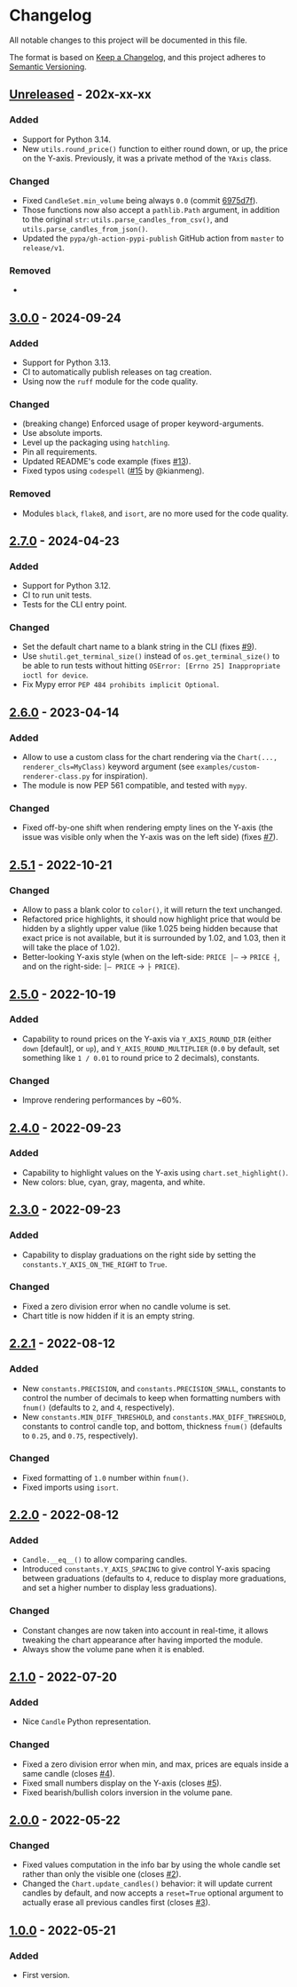 # Changelog

All notable changes to this project will be documented in this file.

The format is based on [Keep a Changelog](https://keepachangelog.com/en/1.0.0/),
and this project adheres to [Semantic Versioning](https://semver.org/spec/v2.0.0.html).


## [Unreleased] - 202x-xx-xx

### Added
- Support for Python 3.14.
- New `utils.round_price()` function to either round down, or up, the price on the Y-axis. Previously, it was a private method of the `YAxis` class.

### Changed
- Fixed `CandleSet.min_volume` being always `0.0` (commit [6975d7f]).
- Those functions now also accept a `pathlib.Path` argument, in addition to the original `str`: `utils.parse_candles_from_csv()`, and `utils.parse_candles_from_json()`.
- Updated the `pypa/gh-action-pypi-publish` GitHub action from `master` to `release/v1`.

### Removed
-

## [3.0.0] - 2024-09-24

### Added
- Support for Python 3.13.
- CI to automatically publish releases on tag creation.
- Using now the `ruff` module for the code quality.

### Changed
- (breaking change) Enforced usage of proper keyword-arguments.
- Use absolute imports.
- Level up the packaging using `hatchling`.
- Pin all requirements.
- Updated README's code example (fixes [#13]).
- Fixed typos using `codespell` ([#15] by @kianmeng).

### Removed
- Modules `black`, `flake8`, and `isort`, are no more used for the code quality.

## [2.7.0] - 2024-04-23

### Added
- Support for Python 3.12.
- CI to run unit tests.
- Tests for the CLI entry point.

### Changed
- Set the default chart name to a blank string in the CLI (fixes [#9]).
- Use `shutil.get_terminal_size()` instead of `os.get_terminal_size()` to be able to run tests without hitting `OSError: [Errno 25] Inappropriate ioctl for device`.
- Fix Mypy error `PEP 484 prohibits implicit Optional`.

## [2.6.0] - 2023-04-14

### Added
- Allow to use a custom class for the chart rendering via the `Chart(..., renderer_cls=MyClass)` keyword argument (see `examples/custom-renderer-class.py` for inspiration).
- The module is now PEP 561 compatible, and tested with `mypy`.

### Changed
- Fixed off-by-one shift when rendering empty lines on the Y-axis (the issue was visible only when the Y-axis was on the left side) (fixes [#7]).

## [2.5.1] - 2022-10-21

### Changed
- Allow to pass a blank color to `color()`, it will return the text unchanged.
- Refactored price highlights, it should now highlight price that would be hidden by a slightly upper value (like 1.025 being hidden because that exact price is not available, but it is surrounded by 1.02, and 1.03, then it will take the place of 1.02).
- Better-looking Y-axis style (when on the left-side: `PRICE │―` → `PRICE ┤`, and on the right-side: `│― PRICE` → `├ PRICE`).

## [2.5.0] - 2022-10-19

### Added
- Capability to round prices on the Y-axis via `Y_AXIS_ROUND_DIR` (either `down` [default], or `up`), and `Y_AXIS_ROUND_MULTIPLIER` (`0.0` by default, set something like `1 / 0.01` to round price to 2 decimals), constants.

### Changed
- Improve rendering performances by ~60%.

## [2.4.0] - 2022-09-23

### Added
- Capability to highlight values on the Y-axis using `chart.set_highlight()`.
- New colors: blue, cyan, gray, magenta, and white.

## [2.3.0] - 2022-09-23

### Added
- Capability to display graduations on the right side by setting the `constants.Y_AXIS_ON_THE_RIGHT` to `True`.

### Changed
- Fixed a zero division error when no candle volume is set.
- Chart title is now hidden if it is an empty string.

## [2.2.1] - 2022-08-12

### Added
- New `constants.PRECISION`, and `constants.PRECISION_SMALL`, constants to control the number of decimals to keep when formatting numbers with `fnum()` (defaults to `2`, and `4`, respectively).
- New `constants.MIN_DIFF_THRESHOLD`, and `constants.MAX_DIFF_THRESHOLD`, constants to control candle top, and bottom, thickness `fnum()` (defaults to `0.25`, and `0.75`, respectively).

### Changed
- Fixed formatting of `1.0` number within `fnum()`.
- Fixed imports using `isort`.

## [2.2.0] - 2022-08-12

### Added
- `Candle.__eq__()` to allow comparing candles.
- Introduced `constants.Y_AXIS_SPACING` to give control Y-axis spacing between graduations (defaults to `4`, reduce to display more graduations, and set a higher number to display less graduations).

### Changed
- Constant changes are now taken into account in real-time, it allows tweaking the chart appearance after having imported the module.
- Always show the volume pane when it is enabled.

## [2.1.0] - 2022-07-20

### Added
- Nice `Candle` Python representation.

### Changed
- Fixed a zero division error when min, and max, prices are equals inside a same candle (closes [#4]).
- Fixed small numbers display on the Y-axis (closes [#5]).
- Fixed bearish/bullish colors inversion in the volume pane.

## [2.0.0] - 2022-05-22

### Changed
- Fixed values computation in the info bar by using the whole candle set rather than only the visible one (closes [#2]).
- Changed the `Chart.update_candles()` behavior: it will update current candles by default, and now accepts a `reset=True` optional argument to actually erase all previous candles first (closes [#3]).

## [1.0.0] - 2022-05-21

### Added
- First version.


[Unreleased]: https://github.com/BoboTiG/py-candlestick-chart/compare/v3.0.0...HEAD
[3.0.0]: https://github.com/BoboTiG/py-candlestick-chart/tree/v3.0.0
[2.7.0]: https://github.com/BoboTiG/py-candlestick-chart/tree/v2.7.0
[2.6.0]: https://github.com/BoboTiG/py-candlestick-chart/tree/v2.6.0
[2.5.1]: https://github.com/BoboTiG/py-candlestick-chart/tree/v2.5.1
[2.5.0]: https://github.com/BoboTiG/py-candlestick-chart/tree/v2.5.0
[2.4.0]: https://github.com/BoboTiG/py-candlestick-chart/tree/v2.4.0
[2.3.0]: https://github.com/BoboTiG/py-candlestick-chart/tree/v2.3.0
[2.2.1]: https://github.com/BoboTiG/py-candlestick-chart/tree/v2.2.1
[2.2.0]: https://github.com/BoboTiG/py-candlestick-chart/tree/v2.2.0
[2.1.0]: https://github.com/BoboTiG/py-candlestick-chart/tree/v2.1.0
[2.0.0]: https://github.com/BoboTiG/py-candlestick-chart/tree/v2.0.0
[1.0.0]: https://github.com/BoboTiG/py-candlestick-chart/tree/v1.0.0

[#2]: https://github.com/BoboTiG/py-candlestick-chart/issues/2
[#3]: https://github.com/BoboTiG/py-candlestick-chart/issues/3
[#4]: https://github.com/BoboTiG/py-candlestick-chart/issues/4
[#5]: https://github.com/BoboTiG/py-candlestick-chart/issues/5
[#7]: https://github.com/BoboTiG/py-candlestick-chart/issues/7
[#9]: https://github.com/BoboTiG/py-candlestick-chart/issues/9
[#13]: https://github.com/BoboTiG/py-candlestick-chart/issues/13
[#15]: https://github.com/BoboTiG/py-candlestick-chart/pull/15

[6975d7f]: https://github.com/BoboTiG/py-candlestick-chart/commit/6975d7fc1952c03af251bb12e758827cbea5b3ad
